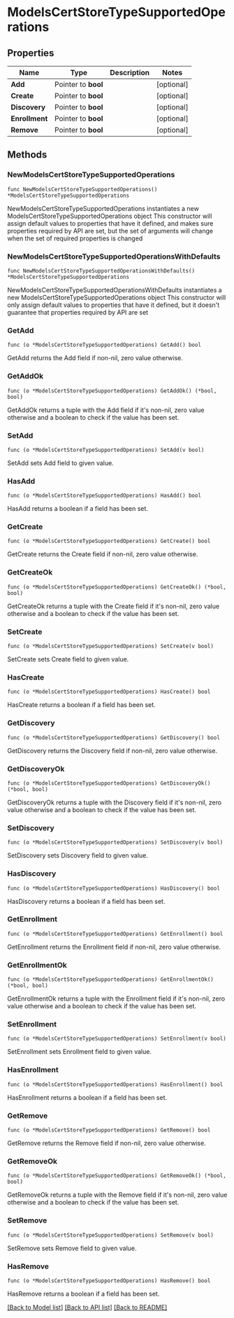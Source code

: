# ModelsCertStoreTypeSupportedOperations

## Properties

Name | Type | Description | Notes
------------ | ------------- | ------------- | -------------
**Add** | Pointer to **bool** |  | [optional] 
**Create** | Pointer to **bool** |  | [optional] 
**Discovery** | Pointer to **bool** |  | [optional] 
**Enrollment** | Pointer to **bool** |  | [optional] 
**Remove** | Pointer to **bool** |  | [optional] 

## Methods

### NewModelsCertStoreTypeSupportedOperations

`func NewModelsCertStoreTypeSupportedOperations() *ModelsCertStoreTypeSupportedOperations`

NewModelsCertStoreTypeSupportedOperations instantiates a new ModelsCertStoreTypeSupportedOperations object
This constructor will assign default values to properties that have it defined,
and makes sure properties required by API are set, but the set of arguments
will change when the set of required properties is changed

### NewModelsCertStoreTypeSupportedOperationsWithDefaults

`func NewModelsCertStoreTypeSupportedOperationsWithDefaults() *ModelsCertStoreTypeSupportedOperations`

NewModelsCertStoreTypeSupportedOperationsWithDefaults instantiates a new ModelsCertStoreTypeSupportedOperations object
This constructor will only assign default values to properties that have it defined,
but it doesn't guarantee that properties required by API are set

### GetAdd

`func (o *ModelsCertStoreTypeSupportedOperations) GetAdd() bool`

GetAdd returns the Add field if non-nil, zero value otherwise.

### GetAddOk

`func (o *ModelsCertStoreTypeSupportedOperations) GetAddOk() (*bool, bool)`

GetAddOk returns a tuple with the Add field if it's non-nil, zero value otherwise
and a boolean to check if the value has been set.

### SetAdd

`func (o *ModelsCertStoreTypeSupportedOperations) SetAdd(v bool)`

SetAdd sets Add field to given value.

### HasAdd

`func (o *ModelsCertStoreTypeSupportedOperations) HasAdd() bool`

HasAdd returns a boolean if a field has been set.

### GetCreate

`func (o *ModelsCertStoreTypeSupportedOperations) GetCreate() bool`

GetCreate returns the Create field if non-nil, zero value otherwise.

### GetCreateOk

`func (o *ModelsCertStoreTypeSupportedOperations) GetCreateOk() (*bool, bool)`

GetCreateOk returns a tuple with the Create field if it's non-nil, zero value otherwise
and a boolean to check if the value has been set.

### SetCreate

`func (o *ModelsCertStoreTypeSupportedOperations) SetCreate(v bool)`

SetCreate sets Create field to given value.

### HasCreate

`func (o *ModelsCertStoreTypeSupportedOperations) HasCreate() bool`

HasCreate returns a boolean if a field has been set.

### GetDiscovery

`func (o *ModelsCertStoreTypeSupportedOperations) GetDiscovery() bool`

GetDiscovery returns the Discovery field if non-nil, zero value otherwise.

### GetDiscoveryOk

`func (o *ModelsCertStoreTypeSupportedOperations) GetDiscoveryOk() (*bool, bool)`

GetDiscoveryOk returns a tuple with the Discovery field if it's non-nil, zero value otherwise
and a boolean to check if the value has been set.

### SetDiscovery

`func (o *ModelsCertStoreTypeSupportedOperations) SetDiscovery(v bool)`

SetDiscovery sets Discovery field to given value.

### HasDiscovery

`func (o *ModelsCertStoreTypeSupportedOperations) HasDiscovery() bool`

HasDiscovery returns a boolean if a field has been set.

### GetEnrollment

`func (o *ModelsCertStoreTypeSupportedOperations) GetEnrollment() bool`

GetEnrollment returns the Enrollment field if non-nil, zero value otherwise.

### GetEnrollmentOk

`func (o *ModelsCertStoreTypeSupportedOperations) GetEnrollmentOk() (*bool, bool)`

GetEnrollmentOk returns a tuple with the Enrollment field if it's non-nil, zero value otherwise
and a boolean to check if the value has been set.

### SetEnrollment

`func (o *ModelsCertStoreTypeSupportedOperations) SetEnrollment(v bool)`

SetEnrollment sets Enrollment field to given value.

### HasEnrollment

`func (o *ModelsCertStoreTypeSupportedOperations) HasEnrollment() bool`

HasEnrollment returns a boolean if a field has been set.

### GetRemove

`func (o *ModelsCertStoreTypeSupportedOperations) GetRemove() bool`

GetRemove returns the Remove field if non-nil, zero value otherwise.

### GetRemoveOk

`func (o *ModelsCertStoreTypeSupportedOperations) GetRemoveOk() (*bool, bool)`

GetRemoveOk returns a tuple with the Remove field if it's non-nil, zero value otherwise
and a boolean to check if the value has been set.

### SetRemove

`func (o *ModelsCertStoreTypeSupportedOperations) SetRemove(v bool)`

SetRemove sets Remove field to given value.

### HasRemove

`func (o *ModelsCertStoreTypeSupportedOperations) HasRemove() bool`

HasRemove returns a boolean if a field has been set.


[[Back to Model list]](../README.md#documentation-for-models) [[Back to API list]](../README.md#documentation-for-api-endpoints) [[Back to README]](../README.md)


